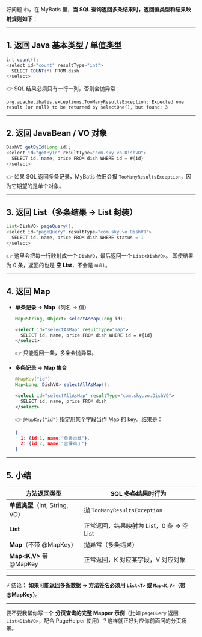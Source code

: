 好问题 👍，在 MyBatis 里，**当 SQL 查询返回多条结果时，返回值类型和结果映射规则如下**：

------

## 1. **返回 Java 基本类型 / 单值类型**

```java
int count();
<select id="count" resultType="int">
  SELECT COUNT(*) FROM dish
</select>
```

👉 SQL 结果必须只有一行一列，否则会抛异常：

```
org.apache.ibatis.exceptions.TooManyResultsException: Expected one result (or null) to be returned by selectOne(), but found: 3
```

------

## 2. **返回 JavaBean / VO 对象**

```java
DishVO getById(Long id);
<select id="getById" resultType="com.sky.vo.DishVO">
  SELECT id, name, price FROM dish WHERE id = #{id}
</select>
```

👉 如果 SQL 返回多条记录，MyBatis 依旧会报 `TooManyResultsException`，因为它期望的是单个对象。

------

## 3. **返回 List（多条结果 → List 封装）**

```java
List<DishVO> pageQuery();
<select id="pageQuery" resultType="com.sky.vo.DishVO">
  SELECT id, name, price FROM dish WHERE status = 1
</select>
```

👉 这里会把每一行映射成一个 `DishVO`，最后返回一个 `List<DishVO>`。
 即使结果为 0 条，返回的也是 **空 List**，不会是 `null`。

------

## 4. **返回 Map**

- **单条记录 → Map**（列名 → 值）

  ```java
  Map<String, Object> selectAsMap(Long id);
  ```

  ```xml
  <select id="selectAsMap" resultType="map">
    SELECT id, name, price FROM dish WHERE id = #{id}
  </select>
  ```

  👉 只能返回一条，多条会抛异常。

- **多条记录 → Map 集合**

  ```java
  @MapKey("id")
  Map<Long, DishVO> selectAllAsMap();
  ```

  ```xml
  <select id="selectAllAsMap" resultType="com.sky.vo.DishVO">
    SELECT id, name, price FROM dish
  </select>
  ```

  👉 `@MapKey("id")` 指定用某个字段当作 Map 的 key。结果是：

  ```json
  {
    1: {id:1, name:"鱼香肉丝"},
    2: {id:2, name:"宫保鸡丁"}
  }
  ```

------

## 5. 小结

| 方法返回类型                    | SQL 多条结果时行为                        |
| ------------------------------- | ----------------------------------------- |
| **单值类型**（int, String, VO） | 抛 `TooManyResultsException`              |
| **List<T>**                     | 正常返回，结果映射为 List，0 条 → 空 List |
| **Map**（不带 @MapKey）         | 抛异常（多条结果）                        |
| **Map<K,V>** 带 @MapKey         | 正常返回，K 对应某字段，V 对应对象        |

------

⚡ 结论：
 **如果可能返回多条数据 → 方法签名必须用 `List<T>` 或 `Map<K,V>`（带 @MapKey）**。

------

要不要我帮你写一个 **分页查询的完整 Mapper 示例**（比如 `pageQuery` 返回 `List<DishVO>`，配合 PageHelper 使用）？这样就正好对应你前面问的分页场景。